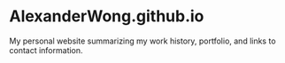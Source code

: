 # AlexanderWong.github.io
My personal website summarizing my work history, portfolio, and links to contact information. 
